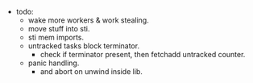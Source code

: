 
- todo:
    - wake more workers & work stealing.
    - move stuff into sti.
    - sti mem imports.
    - untracked tasks block terminator.
        - check if terminator present, then fetchadd untracked counter.
    - panic handling.
        - and abort on unwind inside lib.

